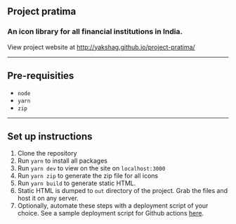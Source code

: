 ## Project pratima

### An icon library for all financial institutions in India.

View project website at http://yakshag.github.io/project-pratima/

---

## Pre-requisities

- `node`
- `yarn`
- `zip`

---

## Set up instructions

1. Clone the repository
2. Run `yarn` to install all packages
3. Run `yarn dev` to view on the site on `localhost:3000`
4. Run `yarn zip` to generate the zip file for all icons
5. Run `yarn build` to generate static HTML.
6. Static HTML is dumped to `out` directory of the project. Grab the files and host it on any server.
7. Optionally, automate these steps with a deployment script of your choice. See a sample deployment script for Github actions [here](.github/workflows/gh-pages.deploy.yml).




